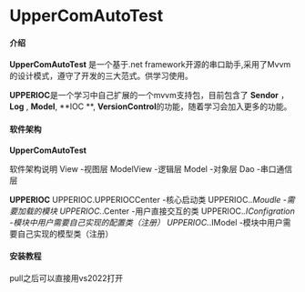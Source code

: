 # UpperComAutoTest

#### 介绍
 **UpperComAutoTest** 是一个基于.net framework开源的串口助手,采用了Mvvm的设计模式，遵守了开发的三大范式。供学习使用。

 **UPPERIOC**是一个学习中自己扩展的一个mvvm支持包，目前包含了 **Sendor** ，   **Log<FileLog>** , **Model<FileXmlModel>**, **IOC **,  **VersionControl**的功能，随着学习会加入更多的功能。 
#### 软件架构

 **UpperComAutoTest** 

软件架构说明
View -视图层
ModelView -逻辑层
Model -对象层
Dao -串口通信层

 **UPPERIOC**
UPPERIOC.UPPERIOCCenter -核心启动类
UPPERIOC.*.Moudle -需要加载的模块
UPPERIOC.*.Center -用户直接交互的类
UPPERIOC.*.IConfigration -模块中用户需要自己实现的配置类（注册）
UPPERIOC.*.IModel -模块中用户需要自己实现的模型类（注册）
#### 安装教程

pull之后可以直接用vs2022打开


